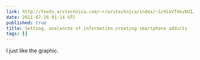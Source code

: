 ```yaml
---
link: http://feeds.arstechnica.com/~r/arstechnica/index/~3/HikVTdovDUI/the-quicker-we-can-get-info-from-smartphones-the-more-addicted-we-aresetting-avalanche-of-information-creating-smartphone-addicts.ars
date: 2011-07-26 01:14 UTC
published: true
title: Setting, avalanche of information creating smartphone addicts
tags: []
---
```


I just like the graphic.
